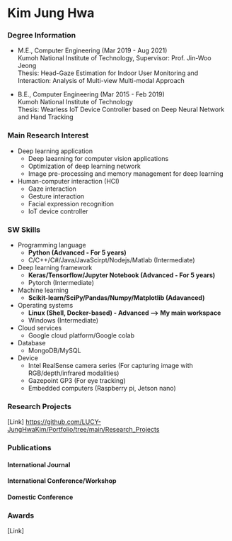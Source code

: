 # Kim Jung Hwa
### Degree Information
* M.E., Computer Engineering	(Mar 2019 - Aug 2021) <br>
Kumoh National Institute of Technology, Supervisor: Prof. Jin-Woo Jeong <br>
Thesis: Head-Gaze Estimation for Indoor User Monitoring and Interaction: Analysis of Multi-view Multi-modal Approach

* B.E., Computer Engineering	(Mar 2015 - Feb 2019) <br>
Kumoh National Institute of Technology <br>
Thesis: Wearless IoT Device Controller based on Deep Neural Network and Hand Tracking

### Main Research Interest
* Deep learning application <br>
  * Deep laearning for computer vision applications
  * Optimization of deep learning network
  * Image pre-processing and memory management for deep learning
* Human-computer interaction (HCI)
  * Gaze interaction
  * Gesture interaction
  * Facial expression recognition
  * IoT device controller

### SW Skills
* Programming language <br>
  * <b> Python (Advanced - For 5 years) </b>
  * C/C++/C#/Java/JavaScirpt/Nodejs/Matlab (Intermediate)
* Deep learning framework <br>
  * <b> Keras/Tensorflow/Jupyter Notebook (Advanced - For 5 years) </b>
  * Pytorch (Intermediate)
* Machine learning <br>
  * <b> Scikit-learn/SciPy/Pandas/Numpy/Matplotlib (Adavanced) </b>
* Operating systems <br>
  * <b> Linux (Shell, Docker-based) - Advanced --> My main workspace </b>
  * Windows (Intermediate)
* Cloud services <br>
  * Google cloud platform/Google colab
* Database <br>
  * MongoDB/MySQL
* Device <br>
  * Intel RealSense camera series (For capturing image with RGB/depth/infrared modalities)
  * Gazepoint GP3 (For eye tracking)
  * Embedded computers (Raspberry pi, Jetson nano)

### Research Projects
[Link] https://github.com/LUCY-JungHwaKim/Portfolio/tree/main/Research_Projects

### Publications
#### International Journal
#### International Conference/Workshop
#### Domestic Conference

### Awards
[Link] 


